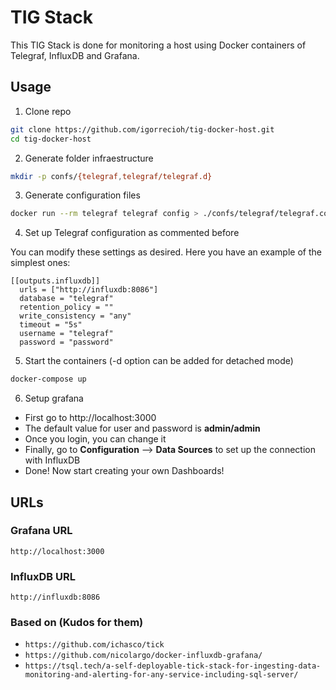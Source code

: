 # TIG Stack

This TIG Stack is done for monitoring a host using Docker containers of Telegraf, InfluxDB and Grafana.


## Usage

1. Clone repo
 ```bash
 git clone https://github.com/igorrecioh/tig-docker-host.git
 cd tig-docker-host
 ```
2. Generate folder infraestructure
```bash
mkdir -p confs/{telegraf,telegraf/telegraf.d}
```

3. Generate configuration files
```bash
docker run --rm telegraf telegraf config > ./confs/telegraf/telegraf.con
```

4. Set up Telegraf configuration as commented before

You can modify these settings as desired. Here you have an example of the simplest ones:

```log
[[outputs.influxdb]]
  urls = ["http://influxdb:8086"]
  database = "telegraf" 
  retention_policy = ""
  write_consistency = "any"
  timeout = "5s"
  username = "telegraf"
  password = "password"
```

5. Start the containers (-d option can be added for detached mode)
```bash
docker-compose up
```

6. Setup grafana

- First go to http://localhost:3000
- The default value for user and password is **admin/admin**
- Once you login, you can change it
- Finally, go to **Configuration** --> **Data Sources** to set up the connection with InfluxDB
- Done! Now start creating your own Dashboards!

## URLs

### Grafana URL
```
http://localhost:3000
```

### InfluxDB URL
```
http://influxdb:8086
```

### Based on (Kudos for them)
- `https://github.com/ichasco/tick`
- `https://github.com/nicolargo/docker-influxdb-grafana/`
- `https://tsql.tech/a-self-deployable-tick-stack-for-ingesting-data-monitoring-and-alerting-for-any-service-including-sql-server/` 